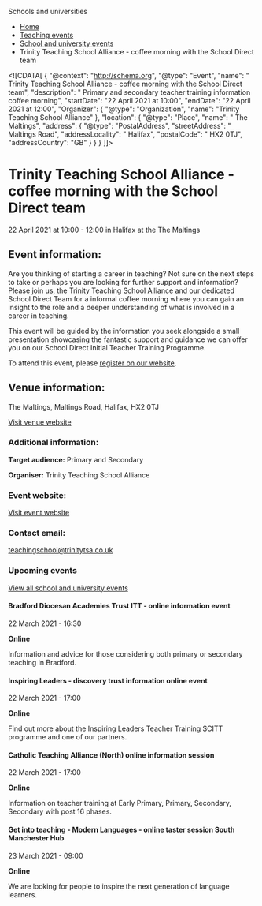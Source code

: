 Schools and universities

*   [Home](/)
*   [Teaching events](/teaching-events)
*   [School and university events](/teaching-events/training-provider-events)
*   Trinity Teaching School Alliance - coffee morning with the School Direct team

<!\[CDATA\[ { "@context": "http://schema.org", "@type": "Event", "name": " Trinity Teaching School Alliance - coffee morning with the School Direct team", "description": " Primary and secondary teacher training information coffee morning", "startDate": "22 April 2021 at 10:00", "endDate": "22 April 2021 at 12:00", "Organizer": { "@type": "Organization", "name": "Trinity Teaching School Alliance" }, "location": { "@type": "Place", "name": " The Maltings", "address": { "@type": "PostalAddress", "streetAddress": " Maltings Road", "addressLocality": " Halifax", "postalCode": " HX2 0TJ", "addressCountry": "GB" } } } \]\]>

Trinity Teaching School Alliance - coffee morning with the School Direct team
=============================================================================

22 April 2021 at 10:00 - 12:00 in Halifax at the The Maltings

Event information:
------------------

Are you thinking of starting a career in teaching? Not sure on the next steps to take or perhaps you are looking for further support and information?Please join us, the Trinity Teaching School Alliance and our dedicated School Direct Team for a informal coffee morning where you can gain an insight to the role and a deeper understanding of what is involved in a career in teaching.

This event will be guided by the information you seek alongside a small presentation showcasing the fantastic support and guidance we can offer you on our School Direct Initial Teacher Training Programme.

To attend this event, please [register on our website](http://https://www.eventbrite.co.uk/e/ttsa-coffee-morning-with-the-school-direct-team-tickets-119895184725).

Venue information:
------------------

The Maltings, Maltings Road, Halifax, HX2 0TJ

[Visit venue website](https://www.trinitytsa.co.uk/ "The Maltings")

### Additional information:

**Target audience:** Primary and Secondary

**Organiser:** Trinity Teaching School Alliance

### Event website:

[Visit event website](https://www.eventbrite.co.uk/e/ttsa-coffee-morning-with-the-school-direct-team-tickets-119895184725)

### Contact email:

[teachingschool@trinitytsa.co.uk](mailto:teachingschool@trinitytsa.co.uk)

### Upcoming events

[View all school and university events](/teaching-events/training-provider-events)

[](/teaching-events/training-provider-events/210322-bradford-diocesan-academies-trust-itt-online-information-event)

#### Bradford Diocesan Academies Trust ITT - online information event

22 March 2021 - 16:30

**Online**

Information and advice for those considering both primary or secondary teaching in Bradford.

[](/teaching-events/training-provider-events/210322-inspiring-leaders-discovery-trust-information-online-event)

#### Inspiring Leaders - discovery trust information online event

22 March 2021 - 17:00

**Online**

Find out more about the Inspiring Leaders Teacher Training SCITT programme and one of our partners.

[](/teaching-events/training-provider-events/210322-catholic-teaching-alliance-north-online-information-session)

#### Catholic Teaching Alliance (North) online information session

22 March 2021 - 17:00

**Online**

Information on teacher training at Early Primary, Primary, Secondary, Secondary with post 16 phases.

[](/teaching-events/training-provider-events/210323-get-into-teaching-modern-languages-online-taster-session-south-manchester-hub)

#### Get into teaching - Modern Languages - online taster session South Manchester Hub

23 March 2021 - 09:00

**Online**

We are looking for people to inspire the next generation of language learners.